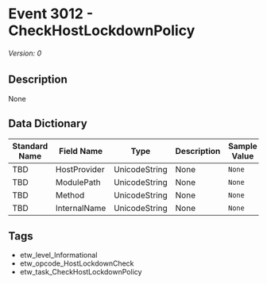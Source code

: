 # Event 3012 - CheckHostLockdownPolicy
###### Version: 0

## Description
None

## Data Dictionary
|Standard Name|Field Name|Type|Description|Sample Value|
|---|---|---|---|---|
|TBD|HostProvider|UnicodeString|None|`None`|
|TBD|ModulePath|UnicodeString|None|`None`|
|TBD|Method|UnicodeString|None|`None`|
|TBD|InternalName|UnicodeString|None|`None`|

## Tags
* etw_level_Informational
* etw_opcode_HostLockdownCheck
* etw_task_CheckHostLockdownPolicy